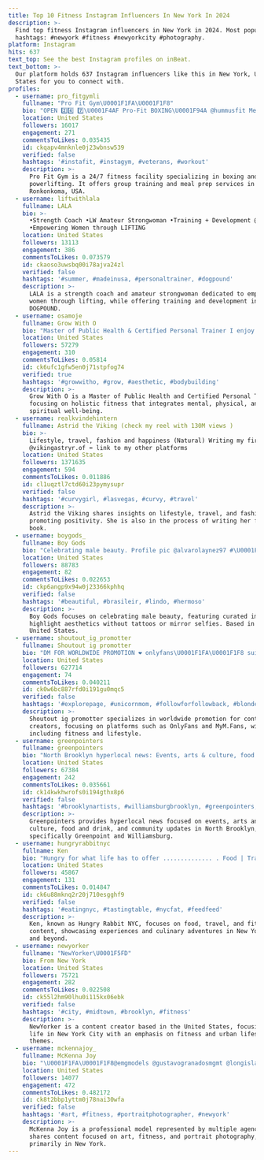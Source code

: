 ```yaml
---
title: Top 10 Fitness Instagram Influencers In New York In 2024
description: >-
  Find top fitness Instagram influencers in New York in 2024. Most popular
  hashtags: #newyork #fitness #newyorkcity #photography.
platform: Instagram
hits: 637
text_top: See the best Instagram profiles on inBeat.
text_bottom: >-
  Our platform holds 637 Instagram influencers like this in New York, United
  States for you to connect with.
profiles:
  - username: pro_fitgymli
    fullname: "Pro Fit Gym\U0001F1FA\U0001F1F8"
    bio: "OPEN 2️⃣4️⃣ 7️⃣\U0001F4AF Pro-Fit BOXING\U0001F94A @hummusfit MealPrep\U0001F959 Nom Best Gym LI ‘21 '22 '23 '24 LI Steel Paradise \U0001F3D6️ PT~Powerlifting\U0001F3CB️Group❎ On Deck\U0001F4CDRonkonkoma"
    location: United States
    followers: 16017
    engagement: 271
    commentsToLikes: 0.035435
    id: ckqapv4mnknle0j23wbnsw539
    verified: false
    hashtags: '#instafit, #instagym, #veterans, #workout'
    description: >-
      Pro Fit Gym is a 24/7 fitness facility specializing in boxing and
      powerlifting. It offers group training and meal prep services in
      Ronkonkoma, USA.
  - username: liftwithlala
    fullname: LALA
    bio: >-
      •Strength Coach •LW Amateur Strongwoman •Training + Development @DOGPOUND
      •Empowering Women through LIFTING
    location: United States
    followers: 13113
    engagement: 386
    commentsToLikes: 0.073579
    id: ckaoso3uwsbq00i78ajva24zl
    verified: false
    hashtags: '#summer, #madeinusa, #personaltrainer, #dogpound'
    description: >-
      LALA is a strength coach and amateur strongwoman dedicated to empowering
      women through lifting, while offering training and development insights at
      DOGPOUND.
  - username: osamoje
    fullname: Grow With O
    bio: "Master of Public Health & Certified Personal Trainer I enjoy exercising mind, body, and spirit. \U0001F1F3\U0001F1EC ⬇️GROWTH STARTS HERE ⬇️"
    location: United States
    followers: 57279
    engagement: 310
    commentsToLikes: 0.05814
    id: ck6ufc1gfw5en0j71stpfog74
    verified: true
    hashtags: '#growwitho, #grow, #aesthetic, #bodybuilding'
    description: >-
      Grow With O is a Master of Public Health and Certified Personal Trainer,
      focusing on holistic fitness that integrates mental, physical, and
      spiritual well-being.
  - username: realkvindehintern
    fullname: Astrid the Viking (check my reel with 130M views )
    bio: >-
      Lifestyle, travel, fashion and happiness (Natural) Writing my first book
      @vikingastryr.of ⬅️ link to my other platforms
    location: United States
    followers: 1371635
    engagement: 594
    commentsToLikes: 0.011886
    id: cl1uqztl7ctd60i23pymysupr
    verified: false
    hashtags: '#curvygirl, #lasvegas, #curvy, #travel'
    description: >-
      Astrid the Viking shares insights on lifestyle, travel, and fashion while
      promoting positivity. She is also in the process of writing her first
      book.
  - username: boygods_
    fullname: Boy Gods
    bio: "Celebrating male beauty. Profile pic @alvarolaynez97 #\U0001F1EA\U0001F1F8 No tattoos or mirror selfies."
    location: United States
    followers: 88783
    engagement: 82
    commentsToLikes: 0.022653
    id: ckp6angp9x94w0j23366kphhq
    verified: false
    hashtags: '#beautiful, #brasileir, #lindo, #hermoso'
    description: >-
      Boy Gods focuses on celebrating male beauty, featuring curated images that
      highlight aesthetics without tattoos or mirror selfies. Based in the
      United States.
  - username: shoutout_ig_promotter
    fullname: Shoutout ig promotter
    bio: "DM FOR WORLDWIDE PROMOTION ❤️ onlyfans\U0001F1FA\U0001F1F8 suicide\U0001F1E8\U0001F1E6 mym.fans \U0001F1EC\U0001F1E7 Milf\U0001F1E8\U0001F1FA fitness \U0001F1E6\U0001F1FA exclusive creator\U0001F1F5\U0001F1F7 7MILLION NETWORK WORLDWIDE"
    location: United States
    followers: 627714
    engagement: 74
    commentsToLikes: 0.040211
    id: ck0w6bc887rfd0i191gu0mqc5
    verified: false
    hashtags: '#explorepage, #unicornmom, #followforfollowback, #blonde'
    description: >-
      Shoutout ig promotter specializes in worldwide promotion for content
      creators, focusing on platforms such as OnlyFans and MyM.Fans, with themes
      including fitness and lifestyle.
  - username: greenpointers
    fullname: greenpointers
    bio: "North Brooklyn hyperlocal news: Events, arts & culture, food & drink, community. Greenpoint & Williamsburg #SupportLocalNews Donate\U0001F447"
    location: United States
    followers: 67384
    engagement: 242
    commentsToLikes: 0.035661
    id: ck14kwkhwrofs0i194gthx8p6
    verified: false
    hashtags: '#brooklynartists, #williamsburgbrooklyn, #greenpointers, #nyc'
    description: >-
      Greenpointers provides hyperlocal news focused on events, arts and
      culture, food and drink, and community updates in North Brooklyn,
      specifically Greenpoint and Williamsburg.
  - username: hungryrabbitnyc
    fullname: Ken
    bio: "Hungry for what life has to offer .............. . Food | Travel | Fitness \U0001F4CDNew York . #hRtravels #hungryrabbitnyc ."
    location: United States
    followers: 45867
    engagement: 131
    commentsToLikes: 0.014847
    id: ck6u88mknq2r20j710esgghf9
    verified: false
    hashtags: '#eatingnyc, #tastingtable, #nycfat, #feedfeed'
    description: >-
      Ken, known as Hungry Rabbit NYC, focuses on food, travel, and fitness
      content, showcasing experiences and culinary adventures in New York City
      and beyond.
  - username: newyorker
    fullname: "NewYorker\U0001F5FD"
    bio: From New York
    location: United States
    followers: 75721
    engagement: 282
    commentsToLikes: 0.022508
    id: ck55l2hm90lhu0i115kx06ebk
    verified: false
    hashtags: '#city, #midtown, #brooklyn, #fitness'
    description: >-
      NewYorker is a content creator based in the United States, focusing on
      life in New York City with an emphasis on fitness and urban lifestyle
      themes.
  - username: mckennajoy_
    fullname: McKenna Joy
    bio: "\U0001F1FA\U0001F1F8@emgmodels @gustavogranadosmgmt @longislandmodels.inc @nvmodels @heymantalentagency @uniquemodelsgr \U0001F1E8\U0001F1E6@iconmodelmanagement \U0001F1F9\U0001F1F7@hilltopmodelofficial"
    location: United States
    followers: 14077
    engagement: 472
    commentsToLikes: 0.482172
    id: ck8t2bbp1yttm0j78nai30wfa
    verified: false
    hashtags: '#art, #fitness, #portraitphotographer, #newyork'
    description: >-
      McKenna Joy is a professional model represented by multiple agencies. She
      shares content focused on art, fitness, and portrait photography,
      primarily in New York.
---
```


